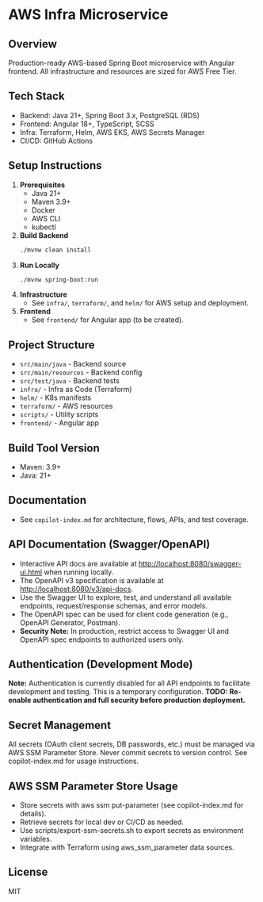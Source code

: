 # AWS Infra Microservice

## Overview
Production-ready AWS-based Spring Boot microservice with Angular frontend. All infrastructure and resources are sized for AWS Free Tier.

## Tech Stack
- Backend: Java 21+, Spring Boot 3.x, PostgreSQL (RDS)
- Frontend: Angular 18+, TypeScript, SCSS
- Infra: Terraform, Helm, AWS EKS, AWS Secrets Manager
- CI/CD: GitHub Actions

## Setup Instructions
1. **Prerequisites**
   - Java 21+
   - Maven 3.9+
   - Docker
   - AWS CLI
   - kubectl
2. **Build Backend**
   ```sh
   ./mvnw clean install
   ```
3. **Run Locally**
   ```sh
   ./mvnw spring-boot:run
   ```
4. **Infrastructure**
   - See `infra/`, `terraform/`, and `helm/` for AWS setup and deployment.
5. **Frontend**
   - See `frontend/` for Angular app (to be created).

## Project Structure
- `src/main/java` - Backend source
- `src/main/resources` - Backend config
- `src/test/java` - Backend tests
- `infra/` - Infra as Code (Terraform)
- `helm/` - K8s manifests
- `terraform/` - AWS resources
- `scripts/` - Utility scripts
- `frontend/` - Angular app

## Build Tool Version
- Maven: 3.9+
- Java: 21+

## Documentation
- See `copilot-index.md` for architecture, flows, APIs, and test coverage.

## API Documentation (Swagger/OpenAPI)

- Interactive API docs are available at [http://localhost:8080/swagger-ui.html](http://localhost:8080/swagger-ui.html) when running locally.
- The OpenAPI v3 specification is available at [http://localhost:8080/v3/api-docs](http://localhost:8080/v3/api-docs).
- Use the Swagger UI to explore, test, and understand all available endpoints, request/response schemas, and error models.
- The OpenAPI spec can be used for client code generation (e.g., OpenAPI Generator, Postman).
- **Security Note:** In production, restrict access to Swagger UI and OpenAPI spec endpoints to authorized users only.

 ## Authentication (Development Mode)

**Note:** Authentication is currently disabled for all API endpoints to facilitate development and testing. This is a temporary configuration. **TODO: Re-enable authentication and full security before production deployment.**

## Secret Management

All secrets (OAuth client secrets, DB passwords, etc.) must be managed via AWS SSM Parameter Store. Never commit secrets to version control. See copilot-index.md for usage instructions.

## AWS SSM Parameter Store Usage
- Store secrets with aws ssm put-parameter (see copilot-index.md for details).
- Retrieve secrets for local dev or CI/CD as needed.
- Use scripts/export-ssm-secrets.sh to export secrets as environment variables.
- Integrate with Terraform using aws_ssm_parameter data sources.

## License
MIT
